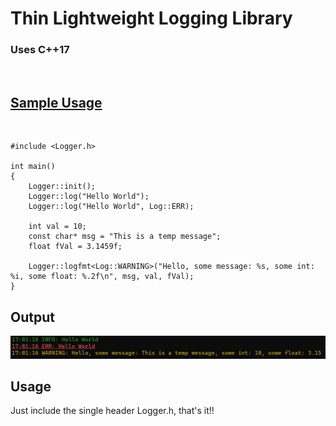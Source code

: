 # Thin Lightweight Logging Library

### Uses C++17
<br>

## <u>Sample Usage</u>
<br>

```
#include <Logger.h>

int main()
{
    Logger::init();
    Logger::log("Hello World");
    Logger::log("Hello World", Log::ERR);

    int val = 10;
    const char* msg = "This is a temp message";
    float fVal = 3.1459f;

    Logger::logfmt<Log::WARNING>("Hello, some message: %s, some int: %i, some float: %.2f\n", msg, val, fVal);
}
```

## Output
<img src = "imgs/SampleUsage.jpg">

## Usage
Just include the single header Logger.h, that's it!!
